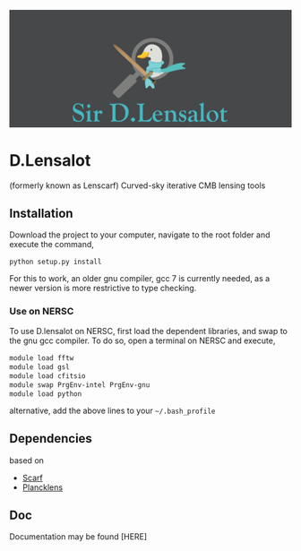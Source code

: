 ![D.lensalot logo](res/dlensalot2.PNG)
# D.Lensalot 


(formerly known as Lenscarf)
Curved-sky iterative CMB lensing tools

## Installation

Download the project to your computer, navigate to the root folder and execute the command,

``` 
python setup.py install
```

For this to work, an older gnu compiler, gcc 7 is currently needed, as a newer version is more restrictive to type checking.

### Use on NERSC

To use D.lensalot on NERSC, first load the dependent libraries, and swap to the gnu gcc compiler.
To do so, open a terminal on NERSC and execute,
```
module load fftw
module load gsl
module load cfitsio
module swap PrgEnv-intel PrgEnv-gnu
module load python
```

alternative, add the above lines to your `~/.bash_profile`


## Dependencies

 based on
  * [Scarf](https://github.com/samuelsimko/scarf)
  * [Plancklens](https://github.com/carronj/plancklens)


## Doc

Documentation may be found [HERE]
